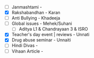 - [ ] Janmashtami -
- [x] Rakshabandhan - Karan 
- [ ] Anti Bullying - Khadeeja
- [ ] Global issues - Mehek/Suhani
	- [ ] Aditya L1 & Chandrayaan 3 & ISRO
- [x] Teacher's day event  | reviews - Unnati
- [x] Drug abuse seminar - Unnaiti
- [ ] Hindi Divas - 
- [ ] Vihaan Article - 
